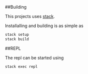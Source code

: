 
##Building

This projects uses [stack](https://docs.haskellstack.org/en/stable/README/). 

Installalling and building is as simple as 

```sh
stack setup
stack build
```

##REPL

The repl can be started using 

```sh
stack exec repl
```
